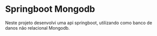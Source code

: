 # Springboot Mongodb
Neste projeto desenvolvi uma api springboot, utilizando como banco de danos não relacional Mongodb.
